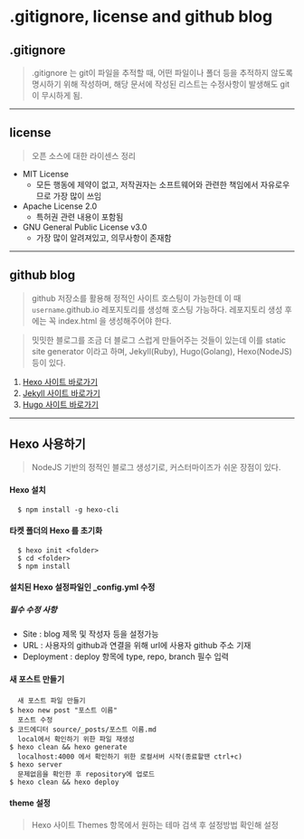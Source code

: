 # .gitignore, license and github blog

## .gitignore

> .gitignore 는 git이 파일을 추적할 때, 어떤 파일이나 폴더 등을 추적하지 않도록 명시하기 위해 작성하며, 해당 문서에 작성된 리스트는 수정사항이 발생해도 git이 무시하게 됨.

---

## license

> 오픈 소스에 대한 라이센스 정리

- MIT License
  - 모든 행동에 제약이 없고, 저작권자는 소프트웨어와 관련한 책임에서 자유로우므로 가장 많이 쓰임
- Apache License 2.0
  - 특허권 관련 내용이 포함됨
- GNU General Public License v3.0
  - 가장 많이 알려져있고, 의무사항이 존재함

---

## github blog

> github 저장소를 활용해 정적인 사이트 호스팅이 가능한데 이 때 `username`.github.io 레포지토리를 생성해 호스팅 가능하다. 레포지토리 생성 후에는 꼭 index.html 을 생성해주어야 한다.

> 밋밋한 블로그를 조금 더 블로그 스럽게 만들어주는 것들이 있는데 이를 static site generator 이라고 하며, Jekyll(Ruby), Hugo(Golang), Hexo(NodeJS) 등이 있다.

1. [Hexo 사이트 바로가기](https://hexo.io/ko/)
2. [Jekyll 사이트 바로가기](https://jekyllrb-ko.github.io/)
3. [Hugo 사이트 바로가기](https://gohugo.io/)

---

## Hexo 사용하기

> NodeJS 기반의 정적인 블로그 생성기로, 커스터마이즈가 쉬운 장점이 있다.

#### Hexo 설치

```
  $ npm install -g hexo-cli
```

#### 타켓 폴더의 Hexo 를 초기화

```
  $ hexo init <folder>
  $ cd <folder>
  $ npm install
```

#### 설치된 Hexo 설정파일인 \_config.yml 수정

##### 필수 수정 사항

- Site : blog 제목 및 작성자 등을 설정가능
- URL : 사용자의 github과 연결을 위해 url에 사용자 github 주소 기재
- Deployment : deploy 항목에 type, repo, branch 필수 입력

#### 새 포스트 만들기

```
  새 포스트 파일 만들기
$ hexo new post "포스트 이름"
  포스트 수정
$ 코드에디터 source/_posts/포스트 이름.md
  local에서 확인하기 위한 파일 재생성
$ hexo clean && hexo generate
  localhost:4000 에서 확인하기 위한 로컬서버 시작(종료할땐 ctrl+c)
$ hexo server
  문제없음을 확인한 후 repository에 업로드
$ hexo clean && hexo deploy
```

#### theme 설정

> Hexo 사이트 Themes 항목에서 원하는 테마 검색 후 설정방법 확인해 설정
